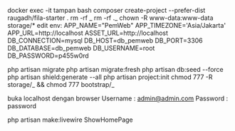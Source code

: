 docker exec -it tampan bash
composer create-project --prefer-dist raugadh/fila-starter .
rm -rf _
rm -rf ._
chown -R www-data:www-data storage/\*
edit env:
APP_NAME="PemWeb"
APP_TIMEZONE='Asia/Jakarta'
APP_URL=http://localhost
ASSET_URL=http://localhost
DB_CONNECTION=mysql
DB_HOST=db_pemweb
DB_PORT=3306
DB_DATABASE=db_pemweb
DB_USERNAME=root
DB_PASSWORD=p455w0rd

php artisan migrate
php artisan migrate:fresh
php artisan db:seed --force
php artisan shield:generate --all
php artisan project:init
chmod 777 -R storage/_ && chmod 777 bootstrap/_

buka localhost dengan browser
Username : admin@admin.com
Password : password

php artisan make:livewire ShowHomePage
